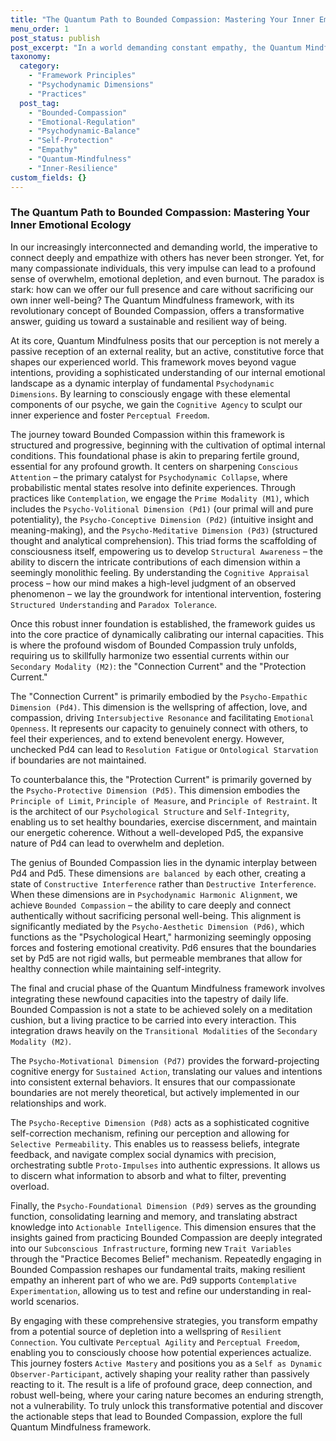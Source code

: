 ```yaml
---
title: "The Quantum Path to Bounded Compassion: Mastering Your Inner Emotional Ecology"
menu_order: 1
post_status: publish
post_excerpt: "In a world demanding constant empathy, the Quantum Mindfulness framework offers a transformative path to sustainable well-being through Bounded Compassion. This approach teaches individuals to cultivate deep connections while safeguarding their inner strength, leveraging precise psychodynamic principles to harmonize emotional engagement with self-preservation."
taxonomy:
  category:
    - "Framework Principles"
    - "Psychodynamic Dimensions"
    - "Practices"
  post_tag:
    - "Bounded-Compassion"
    - "Emotional-Regulation"
    - "Psychodynamic-Balance"
    - "Self-Protection"
    - "Empathy"
    - "Quantum-Mindfulness"
    - "Inner-Resilience"
custom_fields: {}
---
```


### The Quantum Path to Bounded Compassion: Mastering Your Inner Emotional Ecology

In our increasingly interconnected and demanding world, the imperative to connect deeply and empathize with others has never been stronger. Yet, for many compassionate individuals, this very impulse can lead to a profound sense of overwhelm, emotional depletion, and even burnout. The paradox is stark: how can we offer our full presence and care without sacrificing our own inner well-being? The Quantum Mindfulness framework, with its revolutionary concept of Bounded Compassion, offers a transformative answer, guiding us toward a sustainable and resilient way of being.

At its core, Quantum Mindfulness posits that our perception is not merely a passive reception of an external reality, but an active, constitutive force that shapes our experienced world. This framework moves beyond vague intentions, providing a sophisticated understanding of our internal emotional landscape as a dynamic interplay of fundamental `Psychodynamic Dimensions`. By learning to consciously engage with these elemental components of our psyche, we gain the `Cognitive Agency` to sculpt our inner experience and foster `Perceptual Freedom`.

The journey toward Bounded Compassion within this framework is structured and progressive, beginning with the cultivation of optimal internal conditions. This foundational phase is akin to preparing fertile ground, essential for any profound growth. It centers on sharpening `Conscious Attention` – the primary catalyst for `Psychodynamic Collapse`, where probabilistic mental states resolve into definite experiences. Through practices like `Contemplation`, we engage the `Prime Modality (M1)`, which includes the `Psycho-Volitional Dimension (Pd1)` (our primal will and pure potentiality), the `Psycho-Conceptive Dimension (Pd2)` (intuitive insight and meaning-making), and the `Psycho-Meditative Dimension (Pd3)` (structured thought and analytical comprehension). This triad forms the scaffolding of consciousness itself, empowering us to develop `Structural Awareness` – the ability to discern the intricate contributions of each dimension within a seemingly monolithic feeling. By understanding the `Cognitive Appraisal` process – how our mind makes a high-level judgment of an observed phenomenon – we lay the groundwork for intentional intervention, fostering `Structured Understanding` and `Paradox Tolerance`.

Once this robust inner foundation is established, the framework guides us into the core practice of dynamically calibrating our internal capacities. This is where the profound wisdom of Bounded Compassion truly unfolds, requiring us to skillfully harmonize two essential currents within our `Secondary Modality (M2)`: the "Connection Current" and the "Protection Current."

The "Connection Current" is primarily embodied by the `Psycho-Empathic Dimension (Pd4)`. This dimension is the wellspring of affection, love, and compassion, driving `Intersubjective Resonance` and facilitating `Emotional Openness`. It represents our capacity to genuinely connect with others, to feel their experiences, and to extend benevolent energy. However, unchecked Pd4 can lead to `Resolution Fatigue` or `Ontological Starvation` if boundaries are not maintained.

To counterbalance this, the "Protection Current" is primarily governed by the `Psycho-Protective Dimension (Pd5)`. This dimension embodies the `Principle of Limit`, `Principle of Measure`, and `Principle of Restraint`. It is the architect of our `Psychological Structure` and `Self-Integrity`, enabling us to set healthy boundaries, exercise discernment, and maintain our energetic coherence. Without a well-developed Pd5, the expansive nature of Pd4 can lead to overwhelm and depletion.

The genius of Bounded Compassion lies in the dynamic interplay between Pd4 and Pd5. These dimensions `are balanced by` each other, creating a state of `Constructive Interference` rather than `Destructive Interference`. When these dimensions are in `Psychodynamic Harmonic Alignment`, we achieve `Bounded Compassion` – the ability to care deeply and connect authentically without sacrificing personal well-being. This alignment is significantly mediated by the `Psycho-Aesthetic Dimension (Pd6)`, which functions as the "Psychological Heart," harmonizing seemingly opposing forces and fostering emotional creativity. Pd6 ensures that the boundaries set by Pd5 are not rigid walls, but permeable membranes that allow for healthy connection while maintaining self-integrity.

The final and crucial phase of the Quantum Mindfulness framework involves integrating these newfound capacities into the tapestry of daily life. Bounded Compassion is not a state to be achieved solely on a meditation cushion, but a living practice to be carried into every interaction. This integration draws heavily on the `Transitional Modalities` of the `Secondary Modality (M2)`.

The `Psycho-Motivational Dimension (Pd7)` provides the forward-projecting cognitive energy for `Sustained Action`, translating our values and intentions into consistent external behaviors. It ensures that our compassionate boundaries are not merely theoretical, but actively implemented in our relationships and work.

The `Psycho-Receptive Dimension (Pd8)` acts as a sophisticated cognitive self-correction mechanism, refining our perception and allowing for `Selective Permeability`. This enables us to reassess beliefs, integrate feedback, and navigate complex social dynamics with precision, orchestrating subtle `Proto-Impulses` into authentic expressions. It allows us to discern what information to absorb and what to filter, preventing overload.

Finally, the `Psycho-Foundational Dimension (Pd9)` serves as the grounding function, consolidating learning and memory, and translating abstract knowledge into `Actionable Intelligence`. This dimension ensures that the insights gained from practicing Bounded Compassion are deeply integrated into our `Subconscious Infrastructure`, forming new `Trait Variables` through the "Practice Becomes Belief" mechanism. Repeatedly engaging in Bounded Compassion reshapes our fundamental traits, making resilient empathy an inherent part of who we are. Pd9 supports `Contemplative Experimentation`, allowing us to test and refine our understanding in real-world scenarios.

By engaging with these comprehensive strategies, you transform empathy from a potential source of depletion into a wellspring of `Resilient Connection`. You cultivate `Perceptual Agility` and `Perceptual Freedom`, enabling you to consciously choose how potential experiences actualize. This journey fosters `Active Mastery` and positions you as a `Self as Dynamic Observer-Participant`, actively shaping your reality rather than passively reacting to it. The result is a life of profound grace, deep connection, and robust well-being, where your caring nature becomes an enduring strength, not a vulnerability. To truly unlock this transformative potential and discover the actionable steps that lead to Bounded Compassion, explore the full Quantum Mindfulness framework.